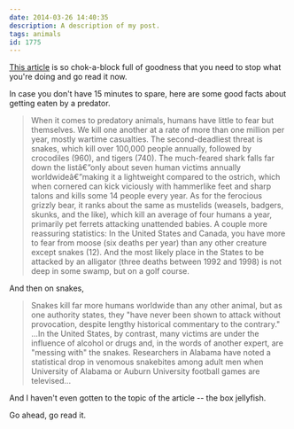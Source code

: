 ```yaml
---
date: 2014-03-26 14:40:35
description: A description of my post.
tags: animals
id: 1775
---
```

<a href="http://www.outsideonline.com/outdoor-adventure/outside-classics/The-Sting-of-the-Assassin.html">This article</a> is so chok-a-block full of goodness that you need to stop what you're doing and go read it now. 

In case you don't have 15 minutes to spare, here are some good facts about getting eaten by a predator. 
<!--more-->
<blockquote>When it comes to predatory animals, humans have little to fear but themselves. We kill one another at a rate of more than one million per year, mostly wartime casualties. The second-deadliest threat is snakes, which kill over 100,000 people annually, followed by crocodiles (960), and tigers (740). The much-feared shark falls far down the listâ€”only about seven human victims annually worldwideâ€”making it a lightweight compared to the ostrich, which when cornered can kick viciously with hammerlike feet and sharp talons and kills some 14 people every year. As for the ferocious grizzly bear, it ranks about the same as mustelids (weasels, badgers, skunks, and the like), which kill an average of four humans a year, primarily pet ferrets attacking unattended babies. A couple more reassuring statistics: In the United States and Canada, you have more to fear from moose (six deaths per year) than any other creature except snakes (12). And the most likely place in the States to be attacked by an alligator (three deaths between 1992 and 1998) is not deep in some swamp, but on a golf course.</blockquote>

And then on snakes,

<blockquote>Snakes kill far more humans worldwide than any other animal, but as one authority states, they "have never been shown to attack without provocation, despite lengthy historical commentary to the contrary." ...In the United States, by contrast, many victims are under the influence of alcohol or drugs and, in the words of another expert, are "messing with" the snakes. Researchers in Alabama have noted a statistical drop in venomous snakebites among adult men when University of Alabama or Auburn University football games are televised...</blockquote>

And I haven't even gotten to the topic of the article -- the box jellyfish.

Go ahead, go read it.